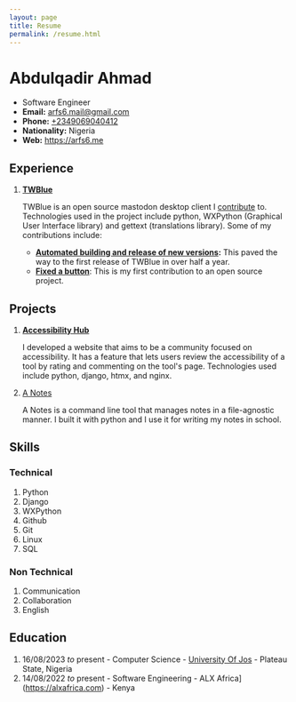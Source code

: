 ```yaml
---
layout: page
title: Resume
permalink: /resume.html
---
```

# Abdulqadir Ahmad
- Software Engineer
- **Email:** [arfs6.mail@gmail.com](mailto:arfs6.mail@gmail.com)
- **Phone:** [+2349069040412](tel:+2349069040412)
- **Nationality:** Nigeria
- **Web:** <https://arfs6.me>

## Experience

1. [**TWBlue**](https://github.com/mcv-software/twblue)

    TWBlue is an open source mastodon desktop client I [contribute](https://github.com/MCV-Software/TWBlue/pulls?q=is%3Apr+author%3AArfs6+) to. Technologies used in the project include python, WXPython (Graphical User Interface library) and gettext (translations library). Some of my contributions include:

    - **[Automated building and release of new versions](https://github.com/MCV-Software/TWBlue/pull/567):** This paved the way to the first release of TWBlue in over half a year.
    - **[Fixed a button](https://github.com/MCV-Software/TWBlue/pull/524)**: This is my first contribution to an open source project.

## Projects

1. [**Accessibility Hub**](https://github.com/arfs6/AccessibilityHub)

    I developed a website that aims to be a community focused on accessibility. It has a feature that lets users review the accessibility of a tool by rating and commenting on the tool's page. Technologies used include python, django, htmx, and nginx.

2. [A Notes](https://github.com/arfs6/anotes)

    A Notes is a command line tool that manages notes in a file-agnostic manner. I built it with python and I use it for writing my notes in school.

## Skills

### Technical

1. Python
2. Django
3. WXPython
4. Github
4. Git
5. Linux
6. SQL

### Non Technical

1. Communication
2. Collaboration
3. English

## Education

1. 16/08/2023 *to* present - Computer Science - [University Of Jos](https://unijos.edu.ng) - Plateau State, Nigeria
2. 14/08/2022 *to* present - Software Engineering - ALX Africa](https://alxafrica.com) - Kenya
